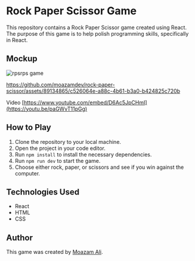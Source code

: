 # Rock Paper Scissor Game

This repository contains a Rock Paper Scissor game created using React. The purpose of this game is to help polish programming skills, specifically in React.

## Mockup

![rpsrps game](https://github.com/moazamdev/rock-paper-scissor/assets/89134865/5a00203f-97b8-4a70-ae46-0ac1ac8ed7d3)



https://github.com/moazamdev/rock-paper-scissor/assets/89134865/c526064e-a88c-4b61-b3a0-b424825c720b



Video
[https://www.youtube.com/embed/D6Ac5JpCHmI](https://youtu.be/paGWvT11pGg)

## How to Play

1. Clone the repository to your local machine.
2. Open the project in your code editor.
3. Run `npm install` to install the necessary dependencies.
4. Run `npm run dev` to start the game.
5. Choose either rock, paper, or scissors and see if you win against the computer.

## Technologies Used

- React
- HTML
- CSS

## Author

This game was created by [Moazam Ali](https://github.com/moazamdev).
